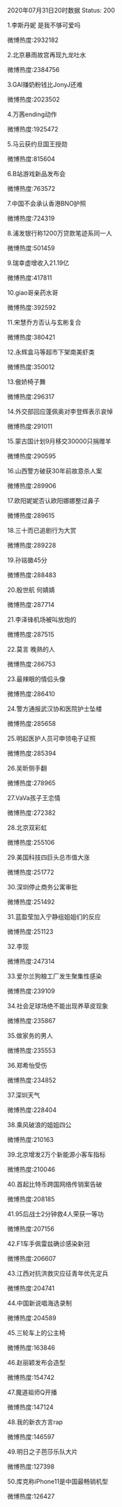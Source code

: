 2020年07月31日20时数据
Status: 200

1.李斯丹妮 是我不够可爱吗

微博热度:2932182

2.北京暴雨故宫再现九龙吐水

微博热度:2384756

3.GAI赚奶粉钱比JonyJ还难

微博热度:2023502

4.万茜ending动作

微博热度:1925472

5.马云获约旦国王授勋

微博热度:815604

6.B站游戏新品发布会

微博热度:763572

7.中国不会承认香港BNO护照

微博热度:724319

8.浦发银行称1200万贷款笔迹系同一人

微博热度:501459

9.瑞幸虚增收入21.19亿

微博热度:417811

10.giao哥亲药水哥

微博热度:392592

11.宋慧乔方否认与玄彬复合

微博热度:380421

12.永辉盒马等超市下架南美虾类

微博热度:350012

13.傲娇椅子舞

微博热度:296317

14.外交部回应蓬佩奥对李登辉表示哀悼

微博热度:291011

15.蒙古国计划9月移交30000只捐赠羊

微博热度:290595

16.山西警方破获30年前故意杀人案

微博热度:289906

17.欧阳妮妮否认欧阳娜娜整过鼻子

微博热度:289615

18.三十而已追剧行为大赏

微博热度:289228

19.孙铭徽45分

微博热度:288483

20.殷世航 何婧婧

微博热度:287714

21.李泽锋机场被叫放炮的

微博热度:287515

22.莫言 晚熟的人

微博热度:286753

23.最辣眼的情侣头像

微博热度:286410

24.警方通报武汉协和医院护士坠楼

微博热度:285658

25.明起医护人员可申领电子证照

微博热度:285394

26.吴昕侧手翻

微博热度:278965

27.VaVa孩子王恋情

微博热度:272382

28.北京双彩虹

微博热度:255106

29.美国科技四巨头总市值大涨

微博热度:251772

30.深圳停止商务公寓审批

微博热度:251492

31.蓝盈莹加入宁静组姐姐们的反应

微博热度:251123

32.李现

微博热度:247314

33.爱尔兰狗粮工厂发生聚集性感染

微博热度:239109

34.社会足球场绝不能出现养草皮现象

微博热度:235867

35.做家务的男人

微博热度:235553

36.郑希怡受伤

微博热度:234852

37.深圳天气

微博热度:228404

38.乘风破浪的姐姐四公

微博热度:210163

39.北京增发2万个新能源小客车指标

微博热度:210046

40.首起比特币跨国网络传销案告破

微博热度:208185

41.95后战士2分钟救4人荣获一等功

微博热度:207156

42.F1车手佩雷兹确诊感染新冠

微博热度:206607

43.江西对抗洪救灾应征青年优先定兵

微博热度:204741

44.中国新说唱海选录制

微博热度:204589

45.三轮车上的公主椅

微博热度:163846

46.赵丽颖发布会造型

微博热度:154742

47.魔道祖师Q开播

微博热度:147124

48.我的新衣方言rap

微博热度:146597

49.明日之子芭莎乐队大片

微博热度:127398

50.库克称iPhone11是中国最畅销机型

微博热度:126427

